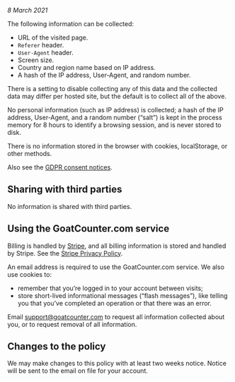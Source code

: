 *8 March 2021*

The following information can be collected:
- URL of the visited page.
- <code>Referer</code> header.
- <code>User-Agent</code> header.
- Screen size.
- Country and region name based on IP address.
- A hash of the IP address, User-Agent, and random number.
</ul>

There is a setting to disable collecting any of this data and the collected data
may differ per hosted site, but the default is to collect all of the above.

No personal information (such as IP address) is collected; a hash of the IP
address, User-Agent, and a random number (“salt”) is kept in the process memory
for 8 hours to identify a browsing session, and is never stored to disk.

There is no information stored in the browser with cookies, localStorage, or
other methods.

<p>Also see the <a href="/gdpr">GDPR consent notices</a>.</p>

<h2>Sharing with third parties</h2>
<p>No information is shared with third parties.</p>

<h2>Using the GoatCounter.com service</h2>
<p>Billing is handled by <a href="https://stripe.com">Stripe</a>, and all
billing information is stored and handled by Stripe. See the
<a href="https://stripe.com/ie/privacy" target="_blank" rel="noopener">Stripe Privacy Policy</a>.</p>

<p>An email address is required to use the GoatCounter.com service. We also use cookies to:</p>
<ul>
<li>remember that you’re logged in to your account between visits;</li>
<li>store short-lived informational messages (“flash messages”), like telling
you that you’ve completed an operation or that there was an error.</li>
</ul>
<p>Email <a href="mailto:support@goatcounter.com">support@goatcounter.com</a>
to request all information collected about you, or to request removal of all
information.</p>

Changes to the policy
---------------------
We may make changes to this policy with at least two weeks notice. Notice will
be sent to the email on file for your account.
